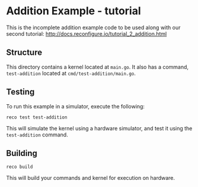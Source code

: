 # Addition Example - tutorial
This is the incomplete addition example code to be used along with our second tutorial: http://docs.reconfigure.io/tutorial_2_addition.html

## Structure

This directory contains a kernel located at `main.go`. It also has a
command, `test-addition` located at `cmd/test-addition/main.go`.

## Testing

To run this example in a simulator, execute the following:

```
reco test test-addition
```

This will simulate the kernel using a hardware simulator, and test it
using the `test-addition` command.

## Building

```
reco build
```

This will build your commands and kernel for execution on hardware.
